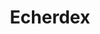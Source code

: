 ---
title: Echerdex
crosslinks:
- holofractal
- chrisolivertimes
- C_S_T
- Jung
- chaosmagick
- TheTranslucentSociety
---